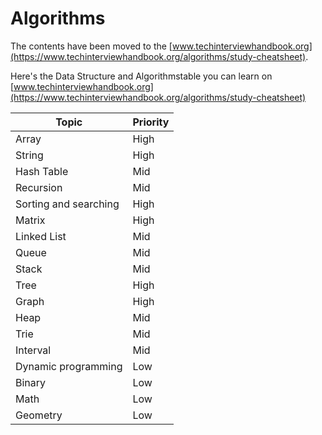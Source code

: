 # Algorithms

The contents have been moved to the [www.techinterviewhandbook.org](https://www.techinterviewhandbook.org/algorithms/study-cheatsheet).

Here's the Data Structure and Algorithmstable you can learn on [www.techinterviewhandbook.org](https://www.techinterviewhandbook.org/algorithms/study-cheatsheet)

| Topic             | Priority  |
|-------------------|-----------|
| Array             | High      |
| String            | High      |
| Hash Table        | Mid       |
| Recursion         | Mid       |
| Sorting and searching | High  |
| Matrix            | High      |
| Linked List       | Mid       |
| Queue             | Mid       |
| Stack             | Mid       |
| Tree              | High      |
| Graph             | High      |
| Heap              | Mid       |
| Trie              | Mid       |
| Interval          | Mid       |
| Dynamic programming | Low     |
| Binary            | Low       |
| Math              | Low       |
| Geometry          | Low       |

<!-- TODO: Remove in future -->
